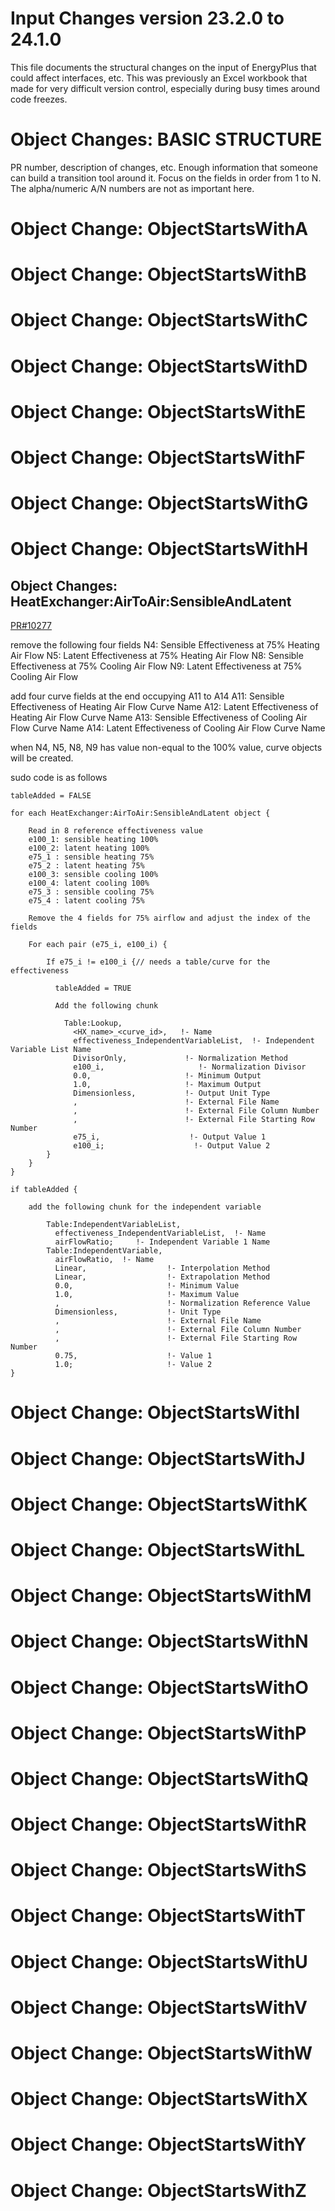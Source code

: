 Input Changes version 23.2.0 to 24.1.0
======================================

This file documents the structural changes on the input of EnergyPlus that could affect interfaces, etc.
This was previously an Excel workbook that made for very difficult version control, especially during busy times around code freezes.

# Object Changes: BASIC STRUCTURE

PR number, description of changes, etc.
Enough information that someone can build a transition tool around it.
Focus on the fields in order from 1 to N.
The alpha/numeric A/N numbers are not as important here.

# Object Change: ObjectStartsWithA

# Object Change: ObjectStartsWithB

# Object Change: ObjectStartsWithC

# Object Change: ObjectStartsWithD

# Object Change: ObjectStartsWithE

# Object Change: ObjectStartsWithF

# Object Change: ObjectStartsWithG

# Object Change: ObjectStartsWithH

## Object Changes: HeatExchanger:AirToAir:SensibleAndLatent

[PR#10277](https://github.com/NREL/EnergyPlus/pull/10277/)

remove the following four fields
N4: Sensible Effectiveness at 75% Heating Air Flow
N5: Latent Effectiveness at 75% Heating Air Flow
N8: Sensible Effectiveness at 75% Cooling Air Flow
N9: Latent Effectiveness at 75% Cooling Air Flow

add four curve fields at the end occupying A11 to A14
A11: Sensible Effectiveness of Heating Air Flow Curve Name
A12: Latent Effectiveness of Heating Air Flow Curve Name
A13: Sensible Effectiveness of Cooling Air Flow Curve Name
A14: Latent Effectiveness of Cooling Air Flow Curve Name

when N4, N5, N8, N9 has value non-equal to the 100% value, curve objects will be created.

sudo code is as follows

    tableAdded = FALSE

    for each HeatExchanger:AirToAir:SensibleAndLatent object {

        Read in 8 reference effectiveness value
        e100_1: sensible heating 100%
        e100_2: latent heating 100%
        e75_1 : sensible heating 75%
        e75_2 : latent heating 75%
        e100_3: sensible cooling 100%
        e100_4: latent cooling 100%
        e75_3 : sensible cooling 75%
        e75_4 : latent cooling 75%

        Remove the 4 fields for 75% airflow and adjust the index of the fields

        For each pair (e75_i, e100_i) {

            If e75_i != e100_i {// needs a table/curve for the effectiveness

              tableAdded = TRUE

              Add the following chunk

                Table:Lookup,
                  <HX_name>_<curve_id>,   !- Name
                  effectiveness_IndependentVariableList,  !- Independent Variable List Name
                  DivisorOnly,             !- Normalization Method
                  e100_i,                     !- Normalization Divisor
                  0.0,                     !- Minimum Output
                  1.0,                     !- Maximum Output
                  Dimensionless,           !- Output Unit Type
                  ,                        !- External File Name
                  ,                        !- External File Column Number
                  ,                        !- External File Starting Row Number
                  e75_i,                    !- Output Value 1
                  e100_i;                    !- Output Value 2
            }
        }
    }

    if tableAdded {

        add the following chunk for the independent variable

            Table:IndependentVariableList,
              effectiveness_IndependentVariableList,  !- Name
              airFlowRatio;     !- Independent Variable 1 Name
            Table:IndependentVariable,
              airFlowRatio,  !- Name
              Linear,                  !- Interpolation Method
              Linear,                  !- Extrapolation Method
              0.0,                     !- Minimum Value
              1.0,                     !- Maximum Value
              ,                        !- Normalization Reference Value
              Dimensionless,           !- Unit Type
              ,                        !- External File Name
              ,                        !- External File Column Number
              ,                        !- External File Starting Row Number
              0.75,                    !- Value 1
              1.0;                     !- Value 2
    }



# Object Change: ObjectStartsWithI

# Object Change: ObjectStartsWithJ

# Object Change: ObjectStartsWithK

# Object Change: ObjectStartsWithL

# Object Change: ObjectStartsWithM

# Object Change: ObjectStartsWithN

# Object Change: ObjectStartsWithO

# Object Change: ObjectStartsWithP

# Object Change: ObjectStartsWithQ

# Object Change: ObjectStartsWithR

# Object Change: ObjectStartsWithS

# Object Change: ObjectStartsWithT

# Object Change: ObjectStartsWithU

# Object Change: ObjectStartsWithV

# Object Change: ObjectStartsWithW

# Object Change: ObjectStartsWithX

# Object Change: ObjectStartsWithY

# Object Change: ObjectStartsWithZ
